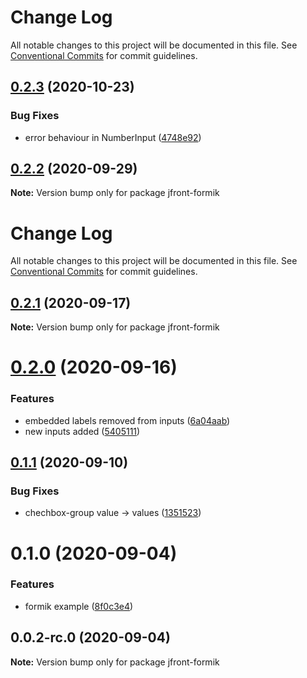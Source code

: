 # Change Log

All notable changes to this project will be documented in this file.
See [Conventional Commits](https://conventionalcommits.org) for commit guidelines.

## [0.2.3](https://github.com/Jepria/jfront-ui/compare/jfront-formik@0.2.2...jfront-formik@0.2.3) (2020-10-23)


### Bug Fixes

* error behaviour in NumberInput ([4748e92](https://github.com/Jepria/jfront-ui/commit/4748e92390c2939ab7cb252b5fae591584aac4ce))





## [0.2.2](https://github.com/Jepria/jfront-ui/compare/jfront-formik@0.2.1...jfront-formik@0.2.2) (2020-09-29)

**Note:** Version bump only for package jfront-formik





# Change Log

All notable changes to this project will be documented in this file. See
[Conventional Commits](https://conventionalcommits.org) for commit guidelines.

## [0.2.1](https://github.com/Jepria/jfront-ui/compare/jfront-formik@0.2.0...jfront-formik@0.2.1) (2020-09-17)

**Note:** Version bump only for package jfront-formik

# [0.2.0](https://github.com/Jepria/jfront-ui/compare/jfront-formik@0.1.1...jfront-formik@0.2.0) (2020-09-16)

### Features

- embedded labels removed from inputs
  ([6a04aab](https://github.com/Jepria/jfront-ui/commit/6a04aab0fdf5da0948a6adf6181a6fdd43234eec))
- new inputs added
  ([5405111](https://github.com/Jepria/jfront-ui/commit/54051110bcf9fcd36d7adc9b5b24436045bd116b))

## [0.1.1](https://github.com/Jepria/jfront-ui/compare/jfront-formik@0.1.0...jfront-formik@0.1.1) (2020-09-10)

### Bug Fixes

- chechbox-group value -> values
  ([1351523](https://github.com/Jepria/jfront-ui/commit/13515237d538b2e175e37856613074e98c92ebf4))

# 0.1.0 (2020-09-04)

### Features

- formik example
  ([8f0c3e4](https://github.com/Jepria/jfront-ui/commit/8f0c3e4b5acf744291490177dbbf462ae93809d7))

## 0.0.2-rc.0 (2020-09-04)

**Note:** Version bump only for package jfront-formik
